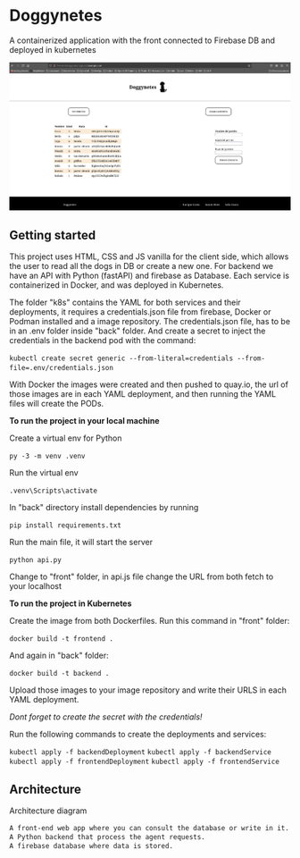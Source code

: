 # Doggynetes

A containerized application with the front connected to Firebase DB and deployed in kubernetes 

![Screenshot of the web client, with the rendered results and the form for create a new dog](https://raw.githubusercontent.com/Calpurniax/doggynetes/master/doggynetes.png)

## Getting started

This project uses HTML, CSS and JS vanilla for the client side, which allows the user to read all the dogs in DB or create a new one. For backend we have an API with Python (fastAPI)  and firebase as Database. Each service is containerized in Docker, and was deployed in Kubernetes. 

The folder "k8s" contains the YAML for both services and their deployments, it requires a credentials.json file from firebase, Docker or Podman installed and a image repository.
The credentials.json file, has to be in an .env folder inside "back" folder. And create a secret to inject the credentials in the backend pod with the command:

`kubectl create secret generic --from-literal=credentials --from-file=.env/credentials.json`

With Docker the images were created and then pushed to quay.io, the url of those images are in each YAML deployment, and then running the YAML files will create the PODs.


**To run the project in your local machine**

Create a virtual env for Python

`py -3 -m venv .venv`

Run the virtual env

`.venv\Scripts\activate`

In "back" directory install dependencies by running

`pip install requirements.txt`

Run the main file, it will start the server

`python api.py`

Change to "front" folder, in api.js file change the URL from both fetch to your localhost

**To run the project in Kubernetes**

Create the image from both Dockerfiles. Run this command in "front" folder:

`docker build -t frontend .`

And again in "back" folder:

`docker build -t backend .`

Upload those images to your image repository and write their URLS in each YAML deployment.

*Dont forget to create the secret with the credentials!*

Run the following commands to create the deployments and services:

`kubectl apply -f backendDeployment`
`kubectl apply -f backendService`
`kubectl apply -f frontendDeployment`
`kubectl apply -f frontendService`


## Architecture

Architecture diagram

    A front-end web app where you can consult the database or write in it.
    A Python backend that process the agent requests.    
    A firebase database where data is stored.

